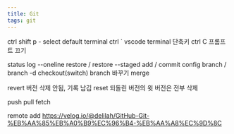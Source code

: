 ```yaml
---
title: Git
tags: git
---
```


ctrl shift p - select default terminal
ctrl ` vscode terminal 단축키
ctrl C 프롬프트 끄기

status
log --oneline
restore / restore --staged
add / commit
config
branch / branch -d
checkout(switch) branch 바꾸기
merge

revert
버전 삭제 안됨, 기록 남김
reset
되돌린 버전의 윗 버전은 전부 삭제

push
pull fetch

remote add
https://velog.io/@delilah/GitHub-Git-%EB%AA%85%EB%A0%B9%EC%96%B4-%EB%AA%A8%EC%9D%8C